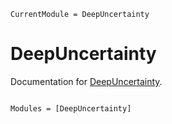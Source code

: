 ```@meta
CurrentModule = DeepUncertainty
```

# DeepUncertainty

Documentation for [DeepUncertainty](https://github.com/DwaraknathT/DeepUncertainty.jl).

```@index
```

```@autodocs
Modules = [DeepUncertainty]
```
